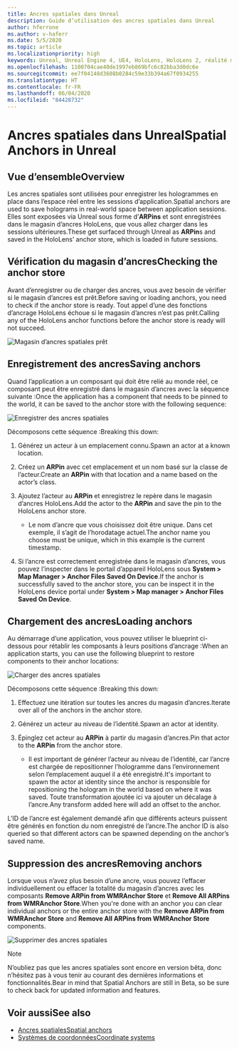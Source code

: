 ```yaml
---
title: Ancres spatiales dans Unreal
description: Guide d’utilisation des ancres spatiales dans Unreal
author: hferrone
ms.author: v-haferr
ms.date: 5/5/2020
ms.topic: article
ms.localizationpriority: high
keywords: Unreal, Unreal Engine 4, UE4, HoloLens, HoloLens 2, réalité mixte, développement, fonctionnalités, documentation, guides, hologrammes, ancres spatiales
ms.openlocfilehash: 1100704cae40de1997eb869bfc6c82bba3d0dc6e
ms.sourcegitcommit: ee7f04148d3608b0284c59e33b394a67f0934255
ms.translationtype: HT
ms.contentlocale: fr-FR
ms.lasthandoff: 06/04/2020
ms.locfileid: "84428732"
---
```

# <a name="spatial-anchors-in-unreal"></a><span data-ttu-id="50a35-104">Ancres spatiales dans Unreal</span><span class="sxs-lookup"><span data-stu-id="50a35-104">Spatial Anchors in Unreal</span></span>

## <a name="overview"></a><span data-ttu-id="50a35-105">Vue d’ensemble</span><span class="sxs-lookup"><span data-stu-id="50a35-105">Overview</span></span>

<span data-ttu-id="50a35-106">Les ancres spatiales sont utilisées pour enregistrer les hologrammes en place dans l’espace réel entre les sessions d’application.</span><span class="sxs-lookup"><span data-stu-id="50a35-106">Spatial anchors are used to save holograms in real-world space between application sessions.</span></span>  <span data-ttu-id="50a35-107">Elles sont exposées via Unreal sous forme d’**ARPins** et sont enregistrées dans le magasin d’ancres HoloLens, que vous allez charger dans les sessions ultérieures.</span><span class="sxs-lookup"><span data-stu-id="50a35-107">These get surfaced through Unreal as **ARPin**s and saved in the HoloLens’ anchor store, which is loaded in future sessions.</span></span> 

## <a name="checking-the-anchor-store"></a><span data-ttu-id="50a35-108">Vérification du magasin d’ancres</span><span class="sxs-lookup"><span data-stu-id="50a35-108">Checking the anchor store</span></span>

<span data-ttu-id="50a35-109">Avant d’enregistrer ou de charger des ancres, vous avez besoin de vérifier si le magasin d’ancres est prêt.</span><span class="sxs-lookup"><span data-stu-id="50a35-109">Before saving or loading anchors, you need to check if the anchor store is ready.</span></span>  <span data-ttu-id="50a35-110">Tout appel d’une des fonctions d’ancrage HoloLens échoue si le magasin d’ancres n’est pas prêt.</span><span class="sxs-lookup"><span data-stu-id="50a35-110">Calling any of the HoloLens anchor functions before the anchor store is ready will not succeed.</span></span>  

![Magasin d’ancres spatiales prêt](images/unreal-spatialanchors-store-ready.PNG)

## <a name="saving-anchors"></a><span data-ttu-id="50a35-112">Enregistrement des ancres</span><span class="sxs-lookup"><span data-stu-id="50a35-112">Saving anchors</span></span>

<span data-ttu-id="50a35-113">Quand l’application a un composant qui doit être relié au monde réel, ce composant peut être enregistré dans le magasin d’ancres avec la séquence suivante :</span><span class="sxs-lookup"><span data-stu-id="50a35-113">Once the application has a component that needs to be pinned to the world, it can be saved to the anchor store with the following sequence:</span></span> 

![Enregistrer des ancres spatiales](images/unreal-spatialanchors-save.PNG)

<span data-ttu-id="50a35-115">Décomposons cette séquence :</span><span class="sxs-lookup"><span data-stu-id="50a35-115">Breaking this down:</span></span>
1. <span data-ttu-id="50a35-116">Générez un acteur à un emplacement connu.</span><span class="sxs-lookup"><span data-stu-id="50a35-116">Spawn an actor at a known location.</span></span>
2. <span data-ttu-id="50a35-117">Créez un **ARPin** avec cet emplacement et un nom basé sur la classe de l’acteur.</span><span class="sxs-lookup"><span data-stu-id="50a35-117">Create an **ARPin** with that location and a name based on the actor’s class.</span></span> 
3. <span data-ttu-id="50a35-118">Ajoutez l’acteur au **ARPin** et enregistrez le repère dans le magasin d’ancres HoloLens.</span><span class="sxs-lookup"><span data-stu-id="50a35-118">Add the actor to the **ARPin** and save the pin to the HoloLens anchor store.</span></span>  
    * <span data-ttu-id="50a35-119">Le nom d’ancre que vous choisissez doit être unique. Dans cet exemple, il s’agit de l’horodatage actuel.</span><span class="sxs-lookup"><span data-stu-id="50a35-119">The anchor name you choose must be unique, which in this example is the current timestamp.</span></span> 

4. <span data-ttu-id="50a35-120">Si l’ancre est correctement enregistrée dans le magasin d’ancres, vous pouvez l’inspecter dans le portail d’appareil HoloLens sous **System > Map Manager > Anchor Files Saved On Device**.</span><span class="sxs-lookup"><span data-stu-id="50a35-120">If the anchor is successfully saved to the anchor store, you can be inspect it in the HoloLens device portal under **System > Map manager > Anchor Files Saved On Device**.</span></span> 

## <a name="loading-anchors"></a><span data-ttu-id="50a35-121">Chargement des ancres</span><span class="sxs-lookup"><span data-stu-id="50a35-121">Loading anchors</span></span>

<span data-ttu-id="50a35-122">Au démarrage d’une application, vous pouvez utiliser le blueprint ci-dessous pour rétablir les composants à leurs positions d’ancrage :</span><span class="sxs-lookup"><span data-stu-id="50a35-122">When an application starts, you can use the following blueprint to restore components to their anchor locations:</span></span>

![Charger des ancres spatiales](images/unreal-spatialanchors-load.PNG)

<span data-ttu-id="50a35-124">Décomposons cette séquence :</span><span class="sxs-lookup"><span data-stu-id="50a35-124">Breaking this down:</span></span>
1. <span data-ttu-id="50a35-125">Effectuez une itération sur toutes les ancres du magasin d’ancres.</span><span class="sxs-lookup"><span data-stu-id="50a35-125">Iterate over all of the anchors in the anchor store.</span></span> 
2. <span data-ttu-id="50a35-126">Générez un acteur au niveau de l’identité.</span><span class="sxs-lookup"><span data-stu-id="50a35-126">Spawn an actor at identity.</span></span>
3. <span data-ttu-id="50a35-127">Épinglez cet acteur au **ARPin** à partir du magasin d’ancres.</span><span class="sxs-lookup"><span data-stu-id="50a35-127">Pin that actor to the **ARPin** from the anchor store.</span></span>  

    * <span data-ttu-id="50a35-128">Il est important de générer l’acteur au niveau de l’identité, car l’ancre est chargée de repositionner l’hologramme dans l’environnement selon l’emplacement auquel il a été enregistré.</span><span class="sxs-lookup"><span data-stu-id="50a35-128">It's important to spawn the actor at identity since the anchor is responsible for repositioning the hologram in the world based on where it was saved.</span></span> <span data-ttu-id="50a35-129">Toute transformation ajoutée ici va ajouter un décalage à l’ancre.</span><span class="sxs-lookup"><span data-stu-id="50a35-129">Any transform added here will add an offset to the anchor.</span></span> 

<span data-ttu-id="50a35-130">L’ID de l’ancre est également demandé afin que différents acteurs puissent être générés en fonction du nom enregistré de l’ancre.</span><span class="sxs-lookup"><span data-stu-id="50a35-130">The anchor ID is also queried so that different actors can be spawned depending on the anchor’s saved name.</span></span> 

## <a name="removing-anchors"></a><span data-ttu-id="50a35-131">Suppression des ancres</span><span class="sxs-lookup"><span data-stu-id="50a35-131">Removing anchors</span></span> 

<span data-ttu-id="50a35-132">Lorsque vous n’avez plus besoin d’une ancre, vous pouvez l’effacer individuellement ou effacer la totalité du magasin d’ancres avec les composants **Remove ARPin from WMRAnchor Store** et **Remove All ARPins from WMRAnchor Store**.</span><span class="sxs-lookup"><span data-stu-id="50a35-132">When you're done with an anchor you can clear individual anchors or the entire anchor store with the **Remove ARPin from WMRAnchor Store** and **Remove All ARPins from WMRAnchor Store** components.</span></span>

![Supprimer des ancres spatiales](images/unreal-spatialanchors-remove.PNG)

> [!NOTE]
> <span data-ttu-id="50a35-134">N’oubliez pas que les ancres spatiales sont encore en version bêta, donc n’hésitez pas à vous tenir au courant des dernières informations et fonctionnalités.</span><span class="sxs-lookup"><span data-stu-id="50a35-134">Bear in mind that Spatial Anchors are still in Beta, so be sure to check back for updated information and features.</span></span>

## <a name="see-also"></a><span data-ttu-id="50a35-135">Voir aussi</span><span class="sxs-lookup"><span data-stu-id="50a35-135">See also</span></span>
* [<span data-ttu-id="50a35-136">Ancres spatiales</span><span class="sxs-lookup"><span data-stu-id="50a35-136">Spatial anchors</span></span>](spatial-anchors.md)
* [<span data-ttu-id="50a35-137">Systèmes de coordonnées</span><span class="sxs-lookup"><span data-stu-id="50a35-137">Coordinate systems</span></span>](coordinate-systems.md)

